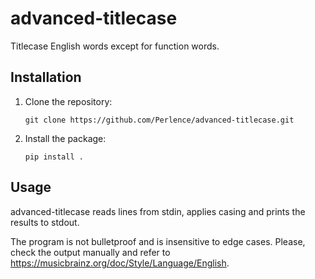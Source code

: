 # advanced-titlecase

Titlecase English words except for function words.

## Installation

1.  Clone the repository:

    ```fish
    git clone https://github.com/Perlence/advanced-titlecase.git
    ```

2.  Install the package:

    ```fish
    pip install .
    ```

## Usage

advanced-titlecase reads lines from stdin, applies casing and prints the results to stdout.

The program is not bulletproof and is insensitive to edge cases. Please, check the output manually and refer to https://musicbrainz.org/doc/Style/Language/English.
